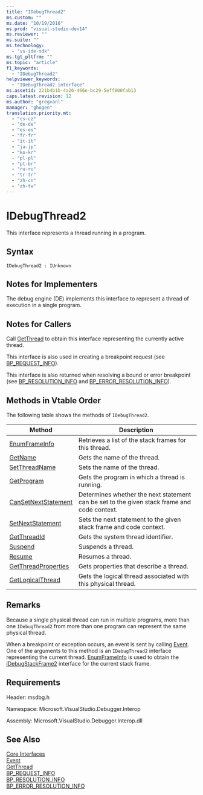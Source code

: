 ```yaml
---
title: "IDebugThread2"
ms.custom: ""
ms.date: "10/19/2016"
ms.prod: "visual-studio-dev14"
ms.reviewer: ""
ms.suite: ""
ms.technology: 
  - "vs-ide-sdk"
ms.tgt_pltfrm: ""
ms.topic: "article"
f1_keywords: 
  - "IDebugThread2"
helpviewer_keywords: 
  - "IDebugThread2 interface"
ms.assetid: 221b4b1b-4a26-466e-bc29-5eff800fab13
caps.latest.revision: 12
ms.author: "gregvanl"
manager: "ghogen"
translation.priority.mt: 
  - "cs-cz"
  - "de-de"
  - "es-es"
  - "fr-fr"
  - "it-it"
  - "ja-jp"
  - "ko-kr"
  - "pl-pl"
  - "pt-br"
  - "ru-ru"
  - "tr-tr"
  - "zh-cn"
  - "zh-tw"
---
```

# IDebugThread2
This interface represents a thread running in a program.  
  
## Syntax  
  
```  
IDebugThread2 : IUnknown  
```  
  
## Notes for Implementers  
 The debug engine (DE) implements this interface to represent a thread of execution in a single program.  
  
## Notes for Callers  
 Call [GetThread](../../../extensibility/debugger/reference/idebugstackframe2--getthread.md) to obtain this interface representing the currently active thread.  
  
 This interface is also used in creating a breakpoint request (see [BP_REQUEST_INFO](../../../extensibility/debugger/reference/bp_request_info.md)).  
  
 This interface is also returned when resolving a bound or error breakpoint (see [BP_RESOLUTION_INFO](../../../extensibility/debugger/reference/bp_resolution_info.md) and [BP_ERROR_RESOLUTION_INFO](../../../extensibility/debugger/reference/bp_error_resolution_info.md)).  
  
## Methods in Vtable Order  
 The following table shows the methods of `IDebugThread2`.  
  
|Method|Description|  
|------------|-----------------|  
|[EnumFrameInfo](../../../extensibility/debugger/reference/idebugthread2--enumframeinfo.md)|Retrieves a list of the stack frames for this thread.|  
|[GetName](../../../extensibility/debugger/reference/idebugthread2--getname.md)|Gets the name of the thread.|  
|[SetThreadName](../../../extensibility/debugger/reference/idebugthread2--setthreadname.md)|Sets the name of the thread.|  
|[GetProgram](../../../extensibility/debugger/reference/idebugthread2--getprogram.md)|Gets the program in which a thread is running.|  
|[CanSetNextStatement](../../../extensibility/debugger/reference/idebugthread2--cansetnextstatement.md)|Determines whether the next statement can be set to the given stack frame and code context.|  
|[SetNextStatement](../../../extensibility/debugger/reference/idebugthread2--setnextstatement.md)|Sets the next statement to the given stack frame and code context.|  
|[GetThreadId](../../../extensibility/debugger/reference/idebugthread2--getthreadid.md)|Gets the system thread identifier.|  
|[Suspend](../../../extensibility/debugger/reference/idebugthread2--suspend.md)|Suspends a thread.|  
|[Resume](../../../extensibility/debugger/reference/idebugthread2--resume.md)|Resumes a thread.|  
|[GetThreadProperties](../../../extensibility/debugger/reference/idebugthread2--getthreadproperties.md)|Gets properties that describe a thread.|  
|[GetLogicalThread](../../../extensibility/debugger/reference/idebugthread2--getlogicalthread.md)|Gets the logical thread associated with this physical thread.|  
  
## Remarks  
 Because a single physical thread can run in multiple programs, more than one `IDebugThread2` from more than one program can represent the same physical thread.  
  
 When a breakpoint or exception occurs, an event is sent by calling [Event](../../../extensibility/debugger/reference/idebugeventcallback2--event.md). One of the arguments to this method is an `IDebugThread2` interface representing the current thread. [EnumFrameInfo](../../../extensibility/debugger/reference/idebugthread2--enumframeinfo.md) is used to obtain the [IDebugStackFrame2](../../../extensibility/debugger/reference/idebugstackframe2.md) interface for the current stack frame.  
  
## Requirements  
 Header: msdbg.h  
  
 Namespace: Microsoft.VisualStudio.Debugger.Interop  
  
 Assembly: Microsoft.VisualStudio.Debugger.Interop.dll  
  
## See Also  
 [Core Interfaces](../../../extensibility/debugger/reference/core-interfaces.md)   
 [Event](../../../extensibility/debugger/reference/idebugeventcallback2--event.md)   
 [GetThread](../../../extensibility/debugger/reference/idebugstackframe2--getthread.md)   
 [BP_REQUEST_INFO](../../../extensibility/debugger/reference/bp_request_info.md)   
 [BP_RESOLUTION_INFO](../../../extensibility/debugger/reference/bp_resolution_info.md)   
 [BP_ERROR_RESOLUTION_INFO](../../../extensibility/debugger/reference/bp_error_resolution_info.md)